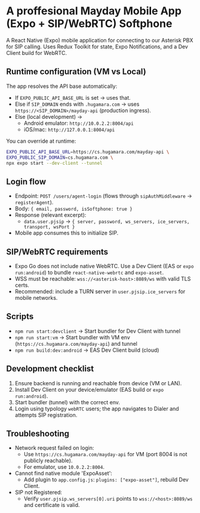# A proffesional Mayday Mobile App (Expo + SIP/WebRTC) Softphone

A React Native (Expo) mobile application for connecting to our Asterisk PBX for SIP calling. Uses Redux Toolkit for state, Expo Notifications, and a Dev Client build for WebRTC.

## Runtime configuration (VM vs Local)

The app resolves the API base automatically:

- If `EXPO_PUBLIC_API_BASE_URL` is set → uses that.
- Else if `SIP_DOMAIN` ends with `.hugamara.com` → uses `https://<SIP_DOMAIN>/mayday-api` (production ingress).
- Else (local development) →
  - Android emulator: `http://10.0.2.2:8004/api`
  - iOS/mac: `http://127.0.0.1:8004/api`

You can override at runtime:

```bash
EXPO_PUBLIC_API_BASE_URL=https://cs.hugamara.com/mayday-api \
EXPO_PUBLIC_SIP_DOMAIN=cs.hugamara.com \
npx expo start --dev-client --tunnel
```

## Login flow

- Endpoint: `POST /users/agent-login` (flows through `sipAuthMiddleware` → `registerAgent`).
- Body: `{ email, password, isSoftphone: true }`
- Response (relevant excerpt):
  - `data.user.pjsip` → `{ server, password, ws_servers, ice_servers, transport, wsPort }`
- Mobile app consumes this to initialize SIP.

## SIP/WebRTC requirements

- Expo Go does not include native WebRTC. Use a Dev Client (EAS or `expo run:android`) to bundle `react-native-webrtc` and `expo-asset`.
- WSS must be reachable: `wss://<asterisk-host>:8089/ws` with valid TLS certs.
- Recommended: include a TURN server in `user.pjsip.ice_servers` for mobile networks.

## Scripts

- `npm run start:devclient` → Start bundler for Dev Client with tunnel
- `npm run start:vm` → Start bundler with VM env (`https://cs.hugamara.com/mayday-api`) and tunnel
- `npm run build:dev:android` → EAS Dev Client build (cloud)

## Development checklist

1. Ensure backend is running and reachable from device (VM or LAN).
2. Install Dev Client on your device/emulator (EAS build or `expo run:android`).
3. Start bundler (tunnel) with the correct env.
4. Login using typology `webRTC` users; the app navigates to Dialer and attempts SIP registration.

## Troubleshooting

- Network request failed on login:
  - Use `https://cs.hugamara.com/mayday-api` for VM (port 8004 is not publicly reachable).
  - For emulator, use `10.0.2.2:8004`.
- Cannot find native module 'ExpoAsset':
  - Add plugin to `app.config.js`: `plugins: ["expo-asset"]`, rebuild Dev Client.
- SIP not Registered:
  - Verify `user.pjsip.ws_servers[0].uri` points to `wss://<host>:8089/ws` and certificate is valid.
